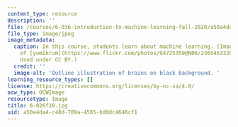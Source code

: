 ```yaml
---
content_type: resource
description: ''
file: /courses/6-036-introduction-to-machine-learning-fall-2020/a50a4da4c48d789a4565bd0dc4646cf1_6-026f20.jpg
file_type: image/jpeg
image_metadata:
  caption: In this course, students learn about machine learning. (Image courtesy
    of [yumikrum](https://www.flickr.com/photos/94725359@N06/23654633206/) on Flickr.
    Used under CC BY.)
  credit: ''
  image-alt: 'Outline illustration of brains on black background. '
learning_resource_types: []
license: https://creativecommons.org/licenses/by-nc-sa/4.0/
ocw_type: OCWImage
resourcetype: Image
title: 6-026f20.jpg
uid: a50a4da4-c48d-789a-4565-bd0dc4646cf1
---
```

